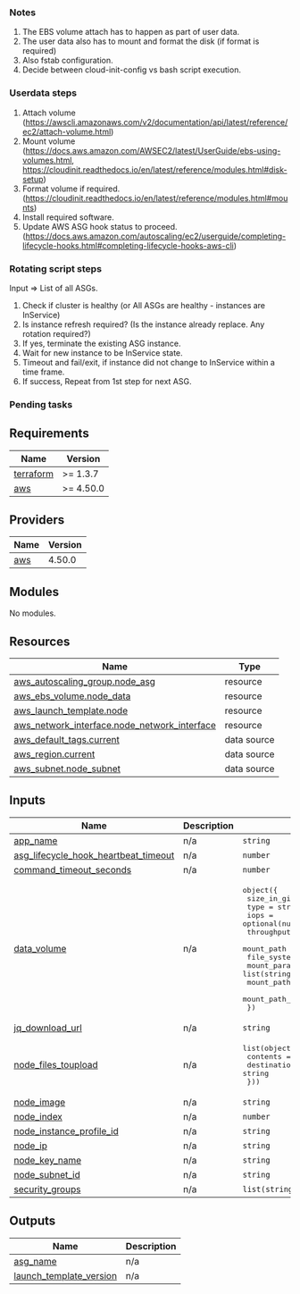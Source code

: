 
### Notes

1. The EBS volume attach has to happen as part of user data. 
2. The user data also has to mount and format the disk (if format is required)
3. Also fstab configuration. 
4. Decide between cloud-init-config vs bash script execution. 

### Userdata steps

1. Attach volume (https://awscli.amazonaws.com/v2/documentation/api/latest/reference/ec2/attach-volume.html)
2. Mount volume (https://docs.aws.amazon.com/AWSEC2/latest/UserGuide/ebs-using-volumes.html, https://cloudinit.readthedocs.io/en/latest/reference/modules.html#disk-setup)
3. Format volume if required. (https://cloudinit.readthedocs.io/en/latest/reference/modules.html#mounts) 
4. Install required software. 
5. Update AWS ASG hook status to proceed. (https://docs.aws.amazon.com/autoscaling/ec2/userguide/completing-lifecycle-hooks.html#completing-lifecycle-hooks-aws-cli) 

### Rotating script steps

Input => List of all ASGs. 

1. Check if cluster is healthy (or All ASGs are healthy - instances are InService)
2. Is instance refresh required? (Is the instance already replace. Any rotation required?)
3. If yes, terminate the existing ASG instance. 
4. Wait for new instance to be InService state.
5. Timeout and fail/exit, if instance did not change to InService within a time frame. 
6. If success, Repeat from 1st step for next ASG.

### Pending tasks

<!-- BEGIN_TF_DOCS -->
## Requirements

| Name | Version |
|------|---------|
| <a name="requirement_terraform"></a> [terraform](#requirement\_terraform) | >= 1.3.7 |
| <a name="requirement_aws"></a> [aws](#requirement\_aws) | >= 4.50.0 |

## Providers

| Name | Version |
|------|---------|
| <a name="provider_aws"></a> [aws](#provider\_aws) | 4.50.0 |

## Modules

No modules.

## Resources

| Name | Type |
|------|------|
| [aws_autoscaling_group.node_asg](https://registry.terraform.io/providers/hashicorp/aws/latest/docs/resources/autoscaling_group) | resource |
| [aws_ebs_volume.node_data](https://registry.terraform.io/providers/hashicorp/aws/latest/docs/resources/ebs_volume) | resource |
| [aws_launch_template.node](https://registry.terraform.io/providers/hashicorp/aws/latest/docs/resources/launch_template) | resource |
| [aws_network_interface.node_network_interface](https://registry.terraform.io/providers/hashicorp/aws/latest/docs/resources/network_interface) | resource |
| [aws_default_tags.current](https://registry.terraform.io/providers/hashicorp/aws/latest/docs/data-sources/default_tags) | data source |
| [aws_region.current](https://registry.terraform.io/providers/hashicorp/aws/latest/docs/data-sources/region) | data source |
| [aws_subnet.node_subnet](https://registry.terraform.io/providers/hashicorp/aws/latest/docs/data-sources/subnet) | data source |

## Inputs

| Name | Description | Type | Default | Required |
|------|-------------|------|---------|:--------:|
| <a name="input_app_name"></a> [app\_name](#input\_app\_name) | n/a | `string` | n/a | yes |
| <a name="input_asg_lifecycle_hook_heartbeat_timeout"></a> [asg\_lifecycle\_hook\_heartbeat\_timeout](#input\_asg\_lifecycle\_hook\_heartbeat\_timeout) | n/a | `number` | n/a | yes |
| <a name="input_command_timeout_seconds"></a> [command\_timeout\_seconds](#input\_command\_timeout\_seconds) | n/a | `number` | n/a | yes |
| <a name="input_data_volume"></a> [data\_volume](#input\_data\_volume) | n/a | <pre>object({<br>    size_in_gibs           = number<br>    type                   = string<br>    iops                   = optional(number)<br>    throughput_mib_per_sec = optional(number)<br>    mount_path             = string<br>    file_system_type       = string<br>    mount_params           = list(string)<br>    mount_path_owner_user  = string<br>    mount_path_owner_group = string<br>  })</pre> | n/a | yes |
| <a name="input_jq_download_url"></a> [jq\_download\_url](#input\_jq\_download\_url) | n/a | `string` | n/a | yes |
| <a name="input_node_files_toupload"></a> [node\_files\_toupload](#input\_node\_files\_toupload) | n/a | <pre>list(object({<br>    contents = string<br>    destination = string<br>  }))</pre> | n/a | yes |
| <a name="input_node_image"></a> [node\_image](#input\_node\_image) | n/a | `string` | n/a | yes |
| <a name="input_node_index"></a> [node\_index](#input\_node\_index) | n/a | `number` | n/a | yes |
| <a name="input_node_instance_profile_id"></a> [node\_instance\_profile\_id](#input\_node\_instance\_profile\_id) | n/a | `string` | n/a | yes |
| <a name="input_node_ip"></a> [node\_ip](#input\_node\_ip) | n/a | `string` | n/a | yes |
| <a name="input_node_key_name"></a> [node\_key\_name](#input\_node\_key\_name) | n/a | `string` | n/a | yes |
| <a name="input_node_subnet_id"></a> [node\_subnet\_id](#input\_node\_subnet\_id) | n/a | `string` | n/a | yes |
| <a name="input_security_groups"></a> [security\_groups](#input\_security\_groups) | n/a | `list(string)` | n/a | yes |

## Outputs

| Name | Description |
|------|-------------|
| <a name="output_asg_name"></a> [asg\_name](#output\_asg\_name) | n/a |
| <a name="output_launch_template_version"></a> [launch\_template\_version](#output\_launch\_template\_version) | n/a |
<!-- END_TF_DOCS -->